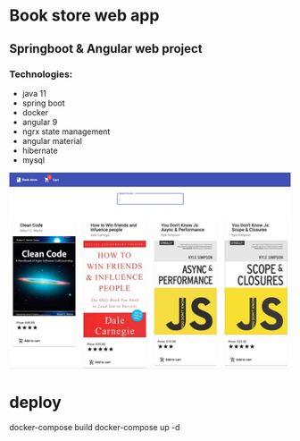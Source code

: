 # Book store web app
## Springboot & Angular web project
### Technologies:
- java 11
- spring boot
- docker
- angular 9
- ngrx state management
- angular material
- hibernate
- mysql


![alt text](https://github.com/dnlrbz/webproject/blob/master/screenshots/home.png)

# deploy
docker-compose build
docker-compose up -d
